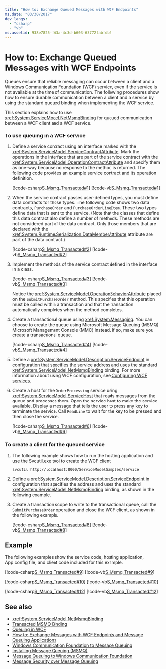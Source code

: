 ```yaml
---
title: "How to: Exchange Queued Messages with WCF Endpoints"
ms.date: "03/30/2017"
dev_langs: 
  - "csharp"
  - "vb"
ms.assetid: 938e7825-f63a-4c3d-b603-63772fabfdb3
---
```

# How to: Exchange Queued Messages with WCF Endpoints
Queues ensure that reliable messaging can occur between a client and a Windows Communication Foundation (WCF) service, even if the service is not available at the time of communication. The following procedures show how to ensure durable communication between a client and a service by using the standard queued binding when implementing the WCF service.  
  
 This section explains how to use <xref:System.ServiceModel.NetMsmqBinding> for queued communication between a WCF client and a WCF service.  
  
### To use queuing in a WCF service  
  
1. Define a service contract using an interface marked with the <xref:System.ServiceModel.ServiceContractAttribute>. Mark the operations in the interface that are part of the service contract with the <xref:System.ServiceModel.OperationContractAttribute> and specify them as one-way because no response to the method is returned. The following code provides an example service contract and its operation definition.  
  
     [!code-csharp[S_Msmq_Transacted#1](../../../../samples/snippets/csharp/VS_Snippets_CFX/s_msmq_transacted/cs/service.cs#1)]
     [!code-vb[S_Msmq_Transacted#1](../../../../samples/snippets/visualbasic/VS_Snippets_CFX/s_msmq_transacted/vb/service.vb#1)]  
  
2. When the service contract passes user-defined types, you must define data contracts for those types. The following code shows two data contracts, `PurchaseOrder` and `PurchaseOrderLineItem`. These two types define data that is sent to the service. (Note that the classes that define this data contract also define a number of methods. These methods are not considered part of the data contract. Only those members that are declared with the <xref:System.Runtime.Serialization.DataMemberAttribute> attribute are part of the data contract.)  
  
     [!code-csharp[S_Msmq_Transacted#2](../../../../samples/snippets/csharp/VS_Snippets_CFX/s_msmq_transacted/cs/service.cs#2)]
     [!code-vb[S_Msmq_Transacted#2](../../../../samples/snippets/visualbasic/VS_Snippets_CFX/s_msmq_transacted/vb/service.vb#2)]  
  
3. Implement the methods of the service contract defined in the interface in a class.  
  
     [!code-csharp[S_Msmq_Transacted#3](../../../../samples/snippets/csharp/VS_Snippets_CFX/s_msmq_transacted/cs/service.cs#3)]
     [!code-vb[S_Msmq_Transacted#3](../../../../samples/snippets/visualbasic/VS_Snippets_CFX/s_msmq_transacted/vb/service.vb#3)]  
  
     Notice the <xref:System.ServiceModel.OperationBehaviorAttribute> placed on the `SubmitPurchaseOrder` method. This specifies that this operation must be called within a transaction and that the transaction automatically completes when the method completes.  
  
4. Create a transactional queue using <xref:System.Messaging>. You can choose to create the queue using Microsoft Message Queuing (MSMQ) Microsoft Management Console (MMC) instead. If so, make sure you create a transactional queue.  
  
     [!code-csharp[S_Msmq_Transacted#4](../../../../samples/snippets/csharp/VS_Snippets_CFX/s_msmq_transacted/cs/hostapp.cs#4)]
     [!code-vb[S_Msmq_Transacted#4](../../../../samples/snippets/visualbasic/VS_Snippets_CFX/s_msmq_transacted/vb/hostapp.vb#4)]  
  
5. Define a <xref:System.ServiceModel.Description.ServiceEndpoint> in configuration that specifies the service address and uses the standard <xref:System.ServiceModel.NetMsmqBinding> binding. For more information about using WCF configuration, see [Configuring WCF services](../configuring-services.md).  

6. Create a host for the `OrderProcessing` service using <xref:System.ServiceModel.ServiceHost> that reads messages from the queue and processes them. Open the service host to make the service available. Display a message that tells the user to press any key to terminate the service. Call `ReadLine` to wait for the key to be pressed and then close the service.  
  
     [!code-csharp[S_Msmq_Transacted#6](../../../../samples/snippets/csharp/VS_Snippets_CFX/s_msmq_transacted/cs/hostapp.cs#6)]
     [!code-vb[S_Msmq_Transacted#6](../../../../samples/snippets/visualbasic/VS_Snippets_CFX/s_msmq_transacted/vb/hostapp.vb#6)]  
  
### To create a client for the queued service  
  
1. The following example shows how to run the hosting application and use the Svcutil.exe tool to create the WCF client.  
  
    ```console
    svcutil http://localhost:8000/ServiceModelSamples/service  
    ```  
  
2. Define a <xref:System.ServiceModel.Description.ServiceEndpoint> in configuration that specifies the address and uses the standard <xref:System.ServiceModel.NetMsmqBinding> binding, as shown in the following example.  

3. Create a transaction scope to write to the transactional queue, call the `SubmitPurchaseOrder` operation and close the WCF client, as shown in the following example.  
  
     [!code-csharp[S_Msmq_Transacted#8](../../../../samples/snippets/csharp/VS_Snippets_CFX/s_msmq_transacted/cs/client.cs#8)]
     [!code-vb[S_Msmq_Transacted#8](../../../../samples/snippets/visualbasic/VS_Snippets_CFX/s_msmq_transacted/vb/client.vb#8)]  
  
## Example  
 The following examples show the service code, hosting application, App.config file, and client code included for this example.  
  
 [!code-csharp[S_Msmq_Transacted#9](../../../../samples/snippets/csharp/VS_Snippets_CFX/s_msmq_transacted/cs/service.cs#9)]
 [!code-vb[S_Msmq_Transacted#9](../../../../samples/snippets/visualbasic/VS_Snippets_CFX/s_msmq_transacted/vb/service.vb#9)]  
  
 [!code-csharp[S_Msmq_Transacted#10](../../../../samples/snippets/csharp/VS_Snippets_CFX/s_msmq_transacted/cs/hostapp.cs#10)]
 [!code-vb[S_Msmq_Transacted#10](../../../../samples/snippets/visualbasic/VS_Snippets_CFX/s_msmq_transacted/vb/hostapp.vb#10)]  

 [!code-csharp[S_Msmq_Transacted#12](../../../../samples/snippets/csharp/VS_Snippets_CFX/s_msmq_transacted/cs/client.cs#12)]
 [!code-vb[S_Msmq_Transacted#12](../../../../samples/snippets/visualbasic/VS_Snippets_CFX/s_msmq_transacted/vb/client.vb#12)]  

## See also

- <xref:System.ServiceModel.NetMsmqBinding>
- [Transacted MSMQ Binding](../samples/transacted-msmq-binding.md)
- [Queuing in WCF](queuing-in-wcf.md)
- [How to: Exchange Messages with WCF Endpoints and Message Queuing Applications](how-to-exchange-messages-with-wcf-endpoints-and-message-queuing-applications.md)
- [Windows Communication Foundation to Message Queuing](../samples/wcf-to-message-queuing.md)
- [Installing Message Queuing (MSMQ)](../samples/installing-message-queuing-msmq.md)
- [Message Queuing to Windows Communication Foundation](../samples/message-queuing-to-wcf.md)
- [Message Security over Message Queuing](../samples/message-security-over-message-queuing.md)
